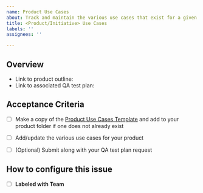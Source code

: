 ```yaml
---
name: Product Use Cases
about: Track and maintain the various use cases that exist for a given product
title: <Product/Initiative> Use Cases
labels: ''
assignees: ''

---
```


## Overview
- Link to product outline:
- Link to associated QA test plan:


## Acceptance Criteria
- [ ] Make a copy of the [Product Use Cases Template](https://github.com/department-of-veterans-affairs/va.gov-team/blob/master/teams/vsa/design/product-use-cases-template.md) and add to your product folder if one does not already exist
- [ ] Add/update the various use cases for your product
- [ ] (Optional) Submit along with your QA test plan request


## How to configure this issue
- [ ] **Labeled with Team**  
